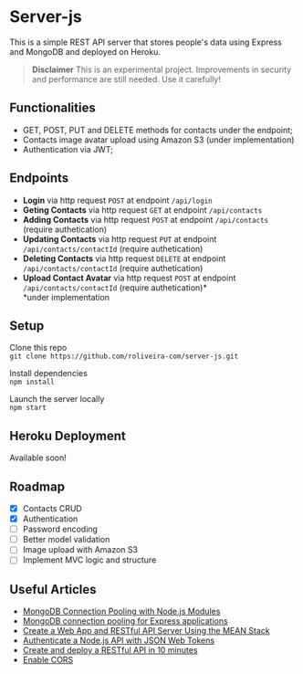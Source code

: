 # Server-js
This is a simple REST API server that stores people's data using Express and MongoDB and deployed on Heroku.  

> **Disclaimer**
> This is an experimental project. Improvements in security and performance are still needed. Use it carefully!

## Functionalities
- GET, POST, PUT and DELETE methods for contacts under the endpoint;
- Contacts image avatar upload using Amazon S3 (under implementation)
- Authentication via JWT;

## Endpoints
- **Login** via http request `POST` at endpoint `/api/login`
- **Geting Contacts** via http request `GET` at endpoint `/api/contacts`
- **Adding Contacts** via http request `POST` at endpoint `/api/contacts` (require authetication)
- **Updating Contacts** via http request `PUT` at endpoint `/api/contacts/contactId` (require authetication)
- **Deleting Contacts** via http request `DELETE` at endpoint `/api/contacts/contactId` (require authetication)
- **Upload Contact Avatar** via http request `POST` at endpoint `/api/contacts/contactId` (require authetication)*  
*under implementation  


## Setup
Clone this repo  
`git clone https://github.com/roliveira-com/server-js.git`  

Install dependencies  
`npm install`  

Launch the server locally  
`npm start`  

## Heroku Deployment
Available soon!

## Roadmap
- [x] Contacts CRUD
- [x] Authentication
- [ ] Password encoding
- [ ] Better model validation
- [ ] Image upload with Amazon S3
- [ ] Implement MVC logic and structure

## Useful Articles
- [MongoDB Connection Pooling with Node.js Modules](https://wesleytsai.io/2015/08/02/mongodb-connection-pooling-in-nodejs/)
- [MongoDB connection pooling for Express applications](https://blog.mlab.com/2017/05/mongodb-connection-pooling-for-express-applications/)
- [Create a Web App and RESTful API Server Using the MEAN Stack](https://devcenter.heroku.com/articles/mean-apps-restful-api)
- [Authenticate a Node.js API with JSON Web Tokens](https://scotch.io/tutorials/authenticate-a-node-js-api-with-json-web-tokens)
- [Create and deploy a RESTful API in 10 minutes](https://www.youtube.com/watch?v=6x-ijyG-ack)
- [Enable CORS](https://github.com/expressjs/cors#simple-usage-enable-all-cors-requests)




